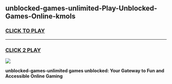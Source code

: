 
## unblocked-games-unlimited-Play-Unblocked-Games-Online-kmols
<h3>
<a href="https://premium76.site?title=unblocked-games-unlimited&ref=24A">CLICK TO PLAY</a></h3>
<hr>

<h3>
<a href="https://premium76.site?title=unblocked-games-unlimited&ref=24A">CLICK 2 PLAY</a>
  
</h3>

<a href="https://premium76.site?title=unblocked-games-unlimited&ref=24A"><img src="https://clearcache.store/games.png"></a>


**unblocked-games-unlimited games unblocked: Your Gateway to Fun and Accessible Online Gaming**
